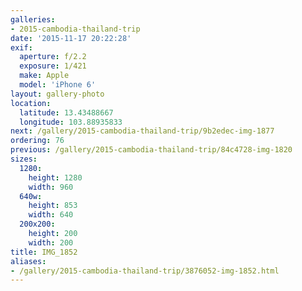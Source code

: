 ```yaml
---
galleries:
- 2015-cambodia-thailand-trip
date: '2015-11-17 20:22:28'
exif:
  aperture: f/2.2
  exposure: 1/421
  make: Apple
  model: 'iPhone 6'
layout: gallery-photo
location:
  latitude: 13.43488667
  longitude: 103.88935833
next: /gallery/2015-cambodia-thailand-trip/9b2edec-img-1877
ordering: 76
previous: /gallery/2015-cambodia-thailand-trip/84c4728-img-1820
sizes:
  1280:
    height: 1280
    width: 960
  640w:
    height: 853
    width: 640
  200x200:
    height: 200
    width: 200
title: IMG_1852
aliases:
- /gallery/2015-cambodia-thailand-trip/3876052-img-1852.html
---
```

